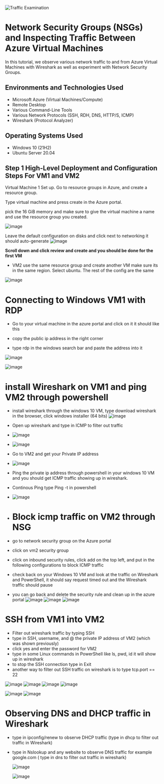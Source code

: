 <img src="https://i.imgur.com/Ua7udoS.png" alt="Traffic Examination"/>
</p>

<h1>Network Security Groups (NSGs) and Inspecting Traffic Between Azure Virtual Machines</h1>
In this tutorial, we observe various network traffic to and from Azure Virtual Machines with Wireshark as well as experiment with Network Security Groups. <br />


<h2>Environments and Technologies Used</h2>

- Microsoft Azure (Virtual Machines/Compute)
- Remote Desktop
- Various Command-Line Tools
- Various Network Protocols (SSH, RDH, DNS, HTTP/S, ICMP)
- Wireshark (Protocol Analyzer)

<h2>Operating Systems Used </h2>

- Windows 10 (21H2)
- Ubuntu Server 20.04

<h2> Step 1 High-Level Deployment and Configuration Steps For VM1 and VM2</h2

Virtual Machine 1 Set up. Go to resource groups in Azure, and create a resource group.

Type virtual machine and press create in the Azure portal. 

pick the 16 GiB memory and make sure to give the virtual machine a name and use the resource group you created.

  ![image](https://github.com/ali0999109/configure-ad/assets/145396907/8ecfb477-b3af-422b-b3c9-f221fd4d237f)

  Leave the default configuration on disks and click next to networking it should auto-generate
  ![image](https://github.com/ali0999109/configure-ad/assets/145396907/3de3fd33-cabe-478d-8a8d-570f342cee68)
  
  **Scroll down and click review and create and you should be done for the first VM**


  

  - VM2 use the same resource group and create another VM make sure its in the same region. 
  Select ubuntu. The rest of the config are the same

  ![image](https://github.com/ali0999109/configure-ad/assets/145396907/c2e4e1c2-e8f5-4fe2-b778-28e2d69b1bb5)

 # Connecting to Windows VM1 with RDP
  - Go to your virtual machine in the azure portal and click on it
  it should like this
  
  - copy the public ip address in the right corner
  - type rdp in the windows search bar and paste the address into it

  ![image](https://github.com/ali0999109/configure-ad/assets/145396907/d9d975be-ad77-4d9a-a23a-d60148fde63c)

  
  ![image](https://github.com/ali0999109/configure-ad/assets/145396907/120040ae-9017-424c-9907-28abb624abb4) 

# install Wireshark on VM1 and ping VM2 through powershell
- install wireshark through the windows 10 VM, type download wireshark in the browser, click windows installer (64 bits)
![image](https://github.com/ali0999109/configure-ad/assets/145396907/d9f7626e-445a-4af7-acb1-57e99bbb3d05)

- Open up wireshark and type in ICMP to filter out traffic
- ![image](https://github.com/ali0999109/configure-ad/assets/145396907/1ee18477-757b-4ab0-9a81-623c77c3536d)

- ![image](https://github.com/ali0999109/configure-ad/assets/145396907/1c5d2bc4-c925-4a10-abb2-24e089735d51)

- Go to VM2 and get your Private IP address
- ![image](https://github.com/ali0999109/configure-ad/assets/145396907/5295d261-ff13-436f-98f7-66437eed5b09)

- Ping the private ip address through powershell in your windows 10 VM and you should get ICMP traffic showing up in wireshark.
- Continous Ping type Ping -t in powershell
- ![image](https://github.com/ali0999109/configure-ad/assets/145396907/dd886743-1cf0-4e48-ad10-6b534392adc9)

- # Block icmp traffic on VM2 through NSG
- go to network security group on the Azure portal
- click on vm2 security group
- click on inbound security rules, click add on the top left, and put in the following configurations to block ICMP traffic
- check back on your Windows 10 VM and look at the traffic on Wireshark and PowerShell, it should say request timed out and the Wireshark traffic should pause
- you can go back and delete the security rule and clean up in the azure portal
  ![image](https://github.com/ali0999109/configure-ad/assets/145396907/d2637340-802c-49ea-8463-bcfcf6ce7a20)
  ![image](https://github.com/ali0999109/configure-ad/assets/145396907/46d62233-f5dc-4560-9cef-ffe1fe140679)
  ![image](https://github.com/ali0999109/configure-ad/assets/145396907/7cfc4688-1630-453b-9b86-1ce025097a3c)
# SSH from VM1 into VM2
- Filter out wireshark traffic by typing SSH
- type in SSH, username, and @ the private IP address of VM2 (which was shown previously)
- click yes and enter the password for VM2
- type in some Linux commands in PowerShell like ls, pwd, id it will show up in wireshark
- to stop the SSH connection type in Exit
- another way to filter out SSH traffic on wireshark is to type tcp.port == 22

![image](https://github.com/ali0999109/configure-ad/assets/145396907/1efe40c0-dacc-47be-a59d-352265b542ae)
![image](https://github.com/ali0999109/configure-ad/assets/145396907/d7ed723f-5720-456e-9f81-00f0f476e632)
![image](https://github.com/ali0999109/configure-ad/assets/145396907/1e5f3080-bcad-43b5-9e80-23046ea5ed13)
![image](https://github.com/ali0999109/configure-ad/assets/145396907/e2250fe5-5336-4c50-9563-62545ef9b3c2)

![image](https://github.com/ali0999109/configure-ad/assets/145396907/61619ab2-e15b-4155-81a5-d212f9eefad7)
![image](https://github.com/ali0999109/configure-ad/assets/145396907/fa7d99dd-bc7b-49f8-8a3e-e5b267c210a6)

# Observing DNS and DHCP traffic in Wireshark
- type in ipconfig/renew to observe DHCP traffic (type in dhcp to filter out traffic in Wireshark)
- type in Nslookup and any website to observe DNS traffic for example google.com ( type in dns to filter out traffic in wireshark)
  
  ![image](https://github.com/ali0999109/configure-ad/assets/145396907/092e43e5-29ea-4005-96e3-f6f2dfb5bb0d)
  
  ![image](https://github.com/ali0999109/configure-ad/assets/145396907/8c6c7cea-f64c-41a0-a100-754b06f19a29)

